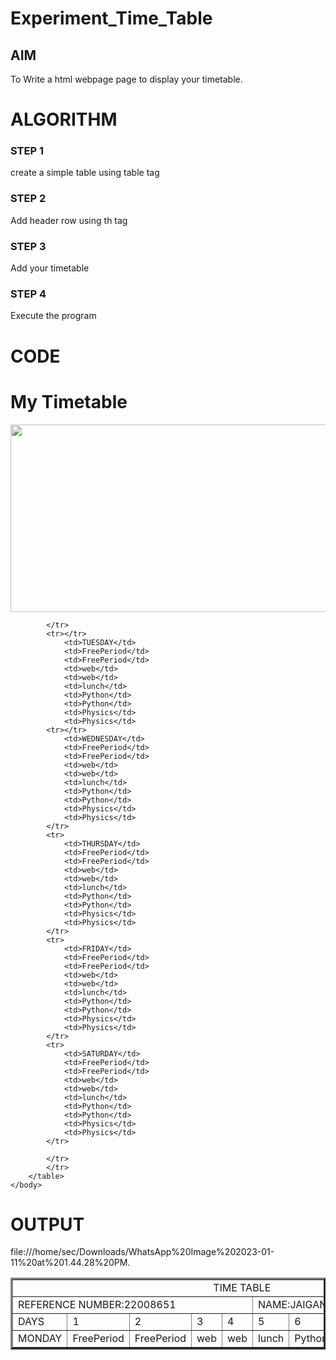 # Experiment_Time_Table

## AIM
To Write a html webpage page to display your timetable.

# ALGORITHM
### STEP 1
create a simple table using table tag
### STEP 2
Add header row using th tag
### STEP 3
Add your timetable
### STEP 4
Execute the program

# CODE
<!DOCTYPE html>
<html lang="en">
    <head>
        <title>My Timetable</title>
    </head>
    <body>
        <h1>My Timetable</h1>
        <img src="/static/images/sec.jpg" height="300" width ="600">
        <table border="3">
            <tr>
                <td align="center" colspan="10">TIME TABLE</td>
            <tr>
                <td colspan="5">REFERENCE NUMBER:22008651</td>
                <td colspan="5">NAME:JAIGANESH S</td>
                <td colspan="5"></td>
            </tr>    
                <td>DAYS</td>
                <td>1</td>
                <td>2</td>
                <td>3</td>
                <td>4</td>
                <td>5</td>
                <td>6</td>
                <td>7</td>
                <td>8</td>
                <td>9</td>
            <tr>
                <td>MONDAY</td>
                <td>FreePeriod</td>
                <td>FreePeriod</td>
                <td>web</td>
                <td>web</td>
                <td>lunch</td>
                <td>Python</td>
                <td>Python</td>
                <td>Physics</td>
                <td>Physics</td>

            </tr>
            <tr></tr>
                <td>TUESDAY</td>
                <td>FreePeriod</td>
                <td>FreePeriod</td>
                <td>web</td>
                <td>web</td>
                <td>lunch</td>
                <td>Python</td>
                <td>Python</td>
                <td>Physics</td>
                <td>Physics</td>
            <tr></tr>
                <td>WEDNESDAY</td>
                <td>FreePeriod</td>
                <td>FreePeriod</td>
                <td>web</td>
                <td>web</td>
                <td>lunch</td>
                <td>Python</td>
                <td>Python</td>
                <td>Physics</td>
                <td>Physics</td>
            </tr>
            <tr>
                <td>THURSDAY</td>
                <td>FreePeriod</td>
                <td>FreePeriod</td>
                <td>web</td>
                <td>web</td>
                <td>lunch</td>
                <td>Python</td>
                <td>Python</td>
                <td>Physics</td>
                <td>Physics</td>
            </tr>
            <tr>
                <td>FRIDAY</td>
                <td>FreePeriod</td>
                <td>FreePeriod</td>
                <td>web</td>
                <td>web</td>
                <td>lunch</td>
                <td>Python</td>
                <td>Python</td>
                <td>Physics</td>
                <td>Physics</td>
            </tr>    
            <tr>
                <td>SATURDAY</td>
                <td>FreePeriod</td>
                <td>FreePeriod</td>
                <td>web</td>
                <td>web</td>
                <td>lunch</td>
                <td>Python</td>
                <td>Python</td>
                <td>Physics</td>
                <td>Physics</td>
            </tr>
                
            </tr>    
            </tr>
        </table>
    </body>



</html>

# OUTPUT

file:///home/sec/Downloads/WhatsApp%20Image%202023-01-11%20at%201.44.28%20PM.
